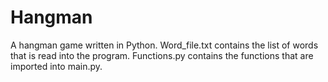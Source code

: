 # Hangman
A hangman game written in Python.  Word_file.txt contains the list of words that is read into the program.  Functions.py contains the functions that are imported into main.py.
